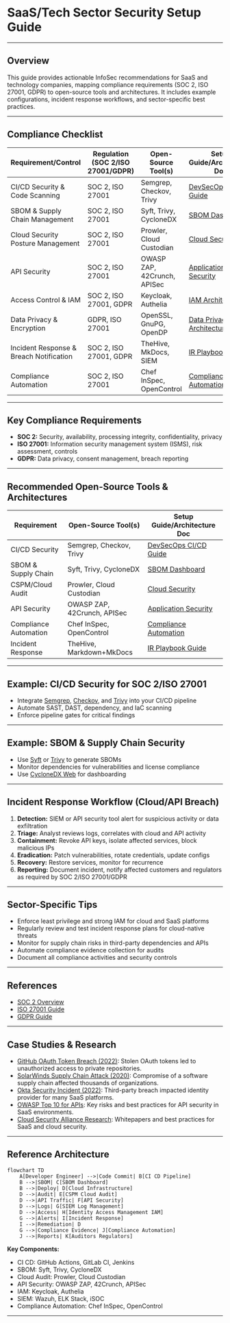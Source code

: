 # SaaS/Tech Sector Security Setup Guide

---

## Overview
This guide provides actionable InfoSec recommendations for SaaS and technology companies, mapping compliance requirements (SOC 2, ISO 27001, GDPR) to open-source tools and architectures. It includes example configurations, incident response workflows, and sector-specific best practices.

---

## Compliance Checklist
| Requirement/Control                | Regulation (SOC 2/ISO 27001/GDPR) | Open-Source Tool(s)         | Setup Guide/Architecture Doc                |
|------------------------------------|-----------------------------------|-----------------------------|---------------------------------------------|
| CI/CD Security & Code Scanning     | SOC 2, ISO 27001                  | Semgrep, Checkov, Trivy     | [DevSecOps CI/CD Guide](../setup_guides/devsecops_ci_cd_pipeline.md) |
| SBOM & Supply Chain Management     | SOC 2, ISO 27001                  | Syft, Trivy, CycloneDX      | [SBOM Dashboard](../setup_guides/sbom_dashboard.md)                |
| Cloud Security Posture Management  | SOC 2, ISO 27001                  | Prowler, Cloud Custodian    | [Cloud Security](../architecture/cloud_security.md)                 |
| API Security                       | SOC 2, ISO 27001                  | OWASP ZAP, 42Crunch, APISec | [Application Security](../architecture/application_security.md)      |
| Access Control & IAM               | SOC 2, ISO 27001, GDPR            | Keycloak, Authelia          | [IAM Architecture](../architecture/iam.md)  |
| Data Privacy & Encryption          | GDPR, ISO 27001                   | OpenSSL, GnuPG, OpenDP      | [Data Privacy Architecture](../architecture/data_privacy.md)         |
| Incident Response & Breach Notification | SOC 2, ISO 27001, GDPR      | TheHive, MkDocs, SIEM       | [IR Playbook Guide](../setup_guides/incident_response_playbook.md)   |
| Compliance Automation              | SOC 2, ISO 27001                  | Chef InSpec, OpenControl    | [Compliance Automation](../setup_guides/compliance_automation.md)   |

---

## Key Compliance Requirements
- **SOC 2:** Security, availability, processing integrity, confidentiality, privacy
- **ISO 27001:** Information security management system (ISMS), risk assessment, controls
- **GDPR:** Data privacy, consent management, breach reporting

---

## Recommended Open-Source Tools & Architectures
| Requirement                | Open-Source Tool(s)         | Setup Guide/Architecture Doc                |
|----------------------------|-----------------------------|---------------------------------------------|
| CI/CD Security             | Semgrep, Checkov, Trivy     | [DevSecOps CI/CD Guide](../setup_guides/devsecops_ci_cd_pipeline.md) |
| SBOM & Supply Chain        | Syft, Trivy, CycloneDX      | [SBOM Dashboard](../setup_guides/sbom_dashboard.md)                |
| CSPM/Cloud Audit           | Prowler, Cloud Custodian    | [Cloud Security](../architecture/cloud_security.md)                 |
| API Security               | OWASP ZAP, 42Crunch, APISec| [Application Security](../architecture/application_security.md)      |
| Compliance Automation      | Chef InSpec, OpenControl    | [Compliance Automation](../setup_guides/compliance_automation.md)   |
| Incident Response          | TheHive, Markdown+MkDocs    | [IR Playbook Guide](../setup_guides/incident_response_playbook.md)   |

---

## Example: CI/CD Security for SOC 2/ISO 27001
- Integrate [Semgrep](https://semgrep.dev/), [Checkov](https://www.checkov.io/), and [Trivy](https://aquasecurity.github.io/trivy/) into your CI/CD pipeline
- Automate SAST, DAST, dependency, and IaC scanning
- Enforce pipeline gates for critical findings

---

## Example: SBOM & Supply Chain Security
- Use [Syft](https://github.com/anchore/syft) or [Trivy](https://aquasecurity.github.io/trivy/) to generate SBOMs
- Monitor dependencies for vulnerabilities and license compliance
- Use [CycloneDX Web](https://github.com/CycloneDX/cyclonedx-web) for dashboarding

---

## Incident Response Workflow (Cloud/API Breach)
1. **Detection:** SIEM or API security tool alert for suspicious activity or data exfiltration
2. **Triage:** Analyst reviews logs, correlates with cloud and API activity
3. **Containment:** Revoke API keys, isolate affected services, block malicious IPs
4. **Eradication:** Patch vulnerabilities, rotate credentials, update configs
5. **Recovery:** Restore services, monitor for recurrence
6. **Reporting:** Document incident, notify affected customers and regulators as required by SOC 2/ISO 27001/GDPR

---

## Sector-Specific Tips
- Enforce least privilege and strong IAM for cloud and SaaS platforms
- Regularly review and test incident response plans for cloud-native threats
- Monitor for supply chain risks in third-party dependencies and APIs
- Automate compliance evidence collection for audits
- Document all compliance activities and security controls

---

## References
- [SOC 2 Overview](https://www.aicpa.org/resources/article/soc-2-report-explained)
- [ISO 27001 Guide](https://www.iso.org/isoiec-27001-information-security.html)
- [GDPR Guide](https://gdpr.eu/) 

---

## Case Studies & Research

- [GitHub OAuth Token Breach (2022)](https://github.blog/2022-04-15-security-alert-stolen-oauth-user-tokens/): Stolen OAuth tokens led to unauthorized access to private repositories.
- [SolarWinds Supply Chain Attack (2020)](https://www.cisa.gov/news-events/news/solarwinds-supply-chain-compromise): Compromise of a software supply chain affected thousands of organizations.
- [Okta Security Incident (2022)](https://www.okta.com/blog/2022/03/okta-security-incident/): Third-party breach impacted identity provider for many SaaS platforms.
- [OWASP Top 10 for APIs](https://owasp.org/www-project-api-security/): Key risks and best practices for API security in SaaS environments.
- [Cloud Security Alliance Research](https://cloudsecurityalliance.org/research/): Whitepapers and best practices for SaaS and cloud security.

---

## Reference Architecture

```mermaid
flowchart TD
    A[Developer Engineer] -->|Code Commit| B[CI CD Pipeline]
    B -->|SBOM| C[SBOM Dashboard]
    B -->|Deploy| D[Cloud Infrastructure]
    D -->|Audit| E[CSPM Cloud Audit]
    D -->|API Traffic| F[API Security]
    D -->|Logs| G[SIEM Log Management]
    D -->|Access| H[Identity Access Management IAM]
    G -->|Alerts| I[Incident Response]
    I -->|Remediation| D
    G -->|Compliance Evidence| J[Compliance Automation]
    J -->|Reports| K[Auditors Regulators]
```

**Key Components:**
- CI CD: GitHub Actions, GitLab CI, Jenkins
- SBOM: Syft, Trivy, CycloneDX
- Cloud Audit: Prowler, Cloud Custodian
- API Security: OWASP ZAP, 42Crunch, APISec
- IAM: Keycloak, Authelia
- SIEM: Wazuh, ELK Stack, iSOC
- Compliance Automation: Chef InSpec, OpenControl

--- 
